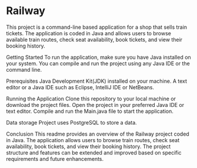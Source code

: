 # Railway

This project is a command-line based application for a shop that sells train tickets. 
The application is coded in Java and allows users to browse available train routes, check seat availability, book tickets, and view their booking history.

Getting Started
To run the application, make sure you have Java installed on your system. 
You can compile and run the project using any Java IDE or the command line.

Prerequisites
Java Development Kit(JDK) installed on your machine.
A text editor or a Java IDE such as Eclipse, IntelliJ IDE or NetBeans.

Running the Application
Clone this repository to your local machine or download the project files.
Open the project in your preferred Java IDE or text editor.
Compile and run the Main.java file to start the application.

Data storage
Project uses PostgreSQL to store a data.

Conclusion
This readme provides an overview of the Railway project coded in Java. 
The application allows users to browse train routes, check seat availability, book tickets, and view their booking history. 
The project structure and features can be extended and improved based on specific requirements and future enhancements.
